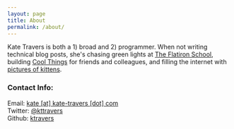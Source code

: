 ```yaml
---
layout: page
title: About
permalink: /about/
---
```


Kate Travers is both a 1) broad and 2) programmer. When not writing technical blog posts, she's chasing green lights at [The Flatiron School](http://flatironschool.com/), building [Cool Things](http://www.kate-travers.com) for friends and colleagues, and filling the internet with [pictures of kittens](https://twitter.com/kittencamtv).

### Contact Info:

Email: [kate [at] kate-travers [dot] com](mailto:kate@kate-travers.com)  
Twitter: [@kttravers](http://twitter.com/kttravers)  
Github: [ktravers](http://github.com/ktravers)  